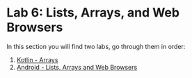 # Lab 6: Lists, Arrays, and Web Browsers

In this section you will find two labs, go through them in order:

1. [Kotlin - Arrays](./Lab_6-1.md)
2. [Android - Lists, Arrays and Web Browsers](./Lab_6-2.md)